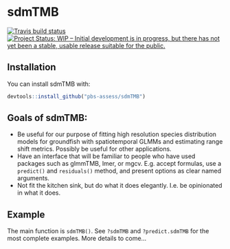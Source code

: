 
<!-- README.md is generated from README.Rmd. Please edit that file -->

# sdmTMB

[![Travis build
status](https://travis-ci.org/pbs-assess/sdmTMB.svg?branch=master)](https://travis-ci.org/pbs-assess/sdmTMB)
[![Project Status: WIP – Initial development is in progress, but there
has not yet been a stable, usable release suitable for the
public.](https://www.repostatus.org/badges/latest/wip.svg)](https://www.repostatus.org/#wip)

## Installation

You can install sdmTMB with:

``` r
devtools::install_github("pbs-assess/sdmTMB")
```

## Goals of sdmTMB:

  - Be useful for our purpose of fitting high resolution species
    distribution models for groundfish with spatiotemporal GLMMs and
    estimating range shift metrics. Possibly be useful for other
    applications.
  - Have an interface that will be familiar to people who have used
    packages such as glmmTMB, lmer, or mgcv. E.g. accept formulas, use a
    `predict()` and `residuals()` method, and present options as clear
    named arguments.
  - Not fit the kitchen sink, but do what it does elegantly. I.e. be
    opinionated in what it does.

## Example

The main function is `sdmTMB()`. See `?sdmTMB` and `?predict.sdmTMB` for
the most complete examples. More details to come…
